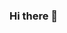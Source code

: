 ### Hi there 👋

<!--
**patilkiran94/patilkiran94** is a ✨ _special_ ✨ repository because its `README.md` (this file) appears on your GitHub profile.

Here are some ideas to get you started:

- 🔭 I’m currently working on AWS Engineer.
- 🌱 I’m currently learning Devops.
- 👯 I’m looking to collaborate on multiple technologies.
- 🤔 I’m looking for help with technical knowledge.
- 💬 Ask me about experience.
- 📫 How to reach me: Linkedin, Instagram, Whatsapp.
- 😄 Pronouns: karen.
- ⚡ Fun fact: Introvert, Shy.
-->
